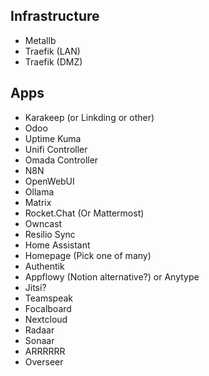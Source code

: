 ## Infrastructure

- Metallb
- Traefik (LAN)
- Traefik (DMZ)

## Apps

- Karakeep (or Linkding or other)
- Odoo
- Uptime Kuma
- Unifi Controller
- Omada Controller
- N8N
- OpenWebUI
- Ollama
- Matrix
- Rocket.Chat (Or Mattermost)
- Owncast
- Resilio Sync
- Home Assistant
- Homepage (Pick one of many)
- Authentik
- Appflowy (Notion alternative?) or Anytype
- Jitsi?
- Teamspeak
- Focalboard
- Nextcloud
- Radaar
- Sonaar
- ARRRRRR
- Overseer